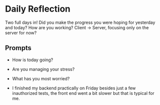 # Daily Reflection
Two full days in! Did you make the progress you were hoping for yesterday and today? How are you working? Client -> Server, focusing only on the server for now?  

## Prompts
- How is today going? 
- Are you managing your stress?
- What has you most worried?

- I finished my backend practically on Friday besides just a few inauthorized tests, the front end went a bit slower but that is typical for me.